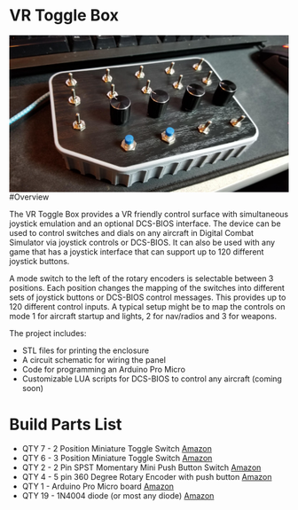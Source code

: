 # VR Toggle Box

<img align="left" src=images/front.jpg>

#Overview

The VR Toggle Box provides a VR friendly control surface with simultaneous joystick emulation and an optional DCS-BIOS interface. The device can be used to control switches and dials on any aircraft in Digital Combat Simulator via joystick controls or DCS-BIOS. It can also be used with any game that has a joystick interface that can support up to 120 different joystick buttons.

A mode switch to the left of the rotary encoders is selectable between 3 positions. Each position changes the mapping of the switches into different sets of joystick buttons or DCS-BIOS control messages. This provides up to 120 different control inputs. A typical setup might be to map the controls on mode 1 for aircraft startup and lights, 2 for nav/radios and 3 for weapons. 
 
The project includes:

* STL files for printing the enclosure
* A circuit schematic for wiring the panel
* Code for programming an Arduino Pro Micro
* Customizable LUA scripts for DCS-BIOS to control any aircraft (coming soon)

# Build Parts List 
* QTY 7 - 2 Position Miniature Toggle Switch [Amazon](https://www.amazon.com/gp/product/B013DZB6CO/ref=ppx_yo_dt_b_asin_title_o01_s01?ie=UTF8&psc=1)
* QTY 6 - 3 Position Miniature Toggle Switch [Amazon](https://www.amazon.com/gp/product/B07RNX57ZM/ref=ppx_yo_dt_b_asin_title_o01_s00?ie=UTF8&psc=1)
* QTY 2 - 2 Pin SPST Momentary Mini Push Button Switch [Amazon](https://www.amazon.com/gp/product/B07SJ7RQL8/ref=ppx_yo_dt_b_asin_title_o01_s01?ie=UTF8&psc=1)
* QTY 4 - 5 pin 360 Degree Rotary Encoder with push button [Amazon](https://www.amazon.com/gp/product/B07DM2YMT4/ref=ppx_yo_dt_b_asin_title_o01_s01?ie=UTF8&psc=1)
* QTY 1 - Arduino Pro Micro board [Amazon](https://www.amazon.com/gp/product/B012FOV17O/ref=ppx_yo_dt_b_asin_title_o01_s01?ie=UTF8&psc=1)
* QTY 19 - 1N4004 diode (or most any diode) [Amazon](https://www.amazon.com/Poilee-1N4004-Rectifier-Electronic-Silicon/dp/B07CDCTZ8R/ref=sr_1_1_sspa?keywords=1N4004+diode&qid=1580868878&s=electronics&sr=1-1-spons&psc=1&spLa=ZW5jcnlwdGVkUXVhbGlmaWVyPUEyWVVQQlJJQ1FHTlYxJmVuY3J5cHRlZElkPUEwMTcwOTk0MzNZWThIRDNEUEFQSCZlbmNyeXB0ZWRBZElkPUEwMDA4OTYwMlc1S0pWNk9MTU8zUiZ3aWRnZXROYW1lPXNwX2F0ZiZhY3Rpb249Y2xpY2tSZWRpcmVjdCZkb05vdExvZ0NsaWNrPXRydWU=)

